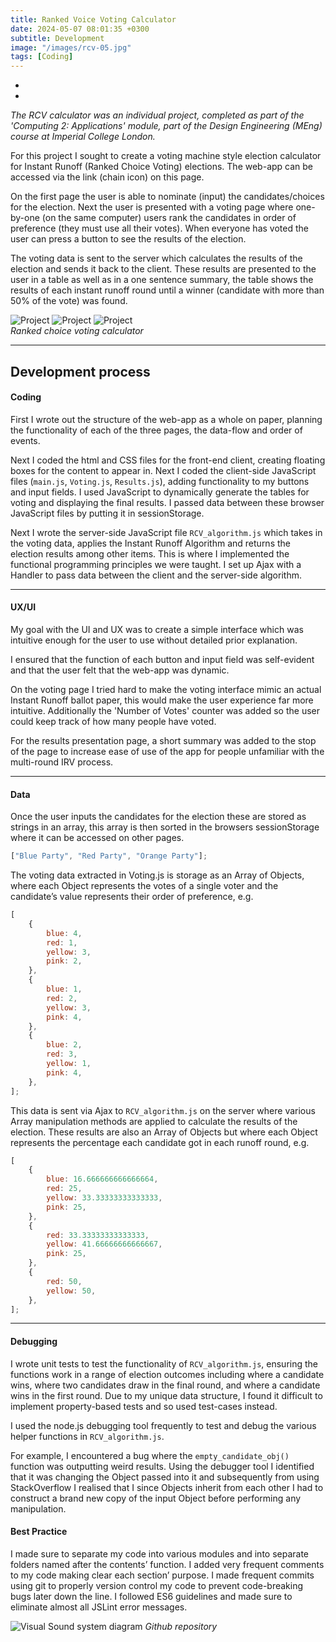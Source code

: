 ```yaml
---
title: Ranked Voice Voting Calculator
date: 2024-05-07 08:01:35 +0300
subtitle: Development
image: "/images/rcv-05.jpg"
tags: [Coding]
---
```


<div class="sidebar__social">
  <ul class="sidebar__social__list list-reset">
    <li class="sidebar__social__item">
      <a class="sidebar__social__link" href="https://ranked-choice-voting.glitch.me/" target="_blank" rel="noopener"
        aria-label="Website link"><i class="fa-solid fa-link"></i></a>
    </li>
    <li class="sidebar__social__item">
      <a class="sidebar__social__link" href="https://github.com/mlm20/Ranked-Choice-Voting-Web-App" target="_blank" rel="noopener"
        aria-label="Github link"><i class="fa-brands fa-github"></i></a>
    </li>
  </ul>
</div>

<em>The RCV calculator was an individual project, completed as part of the 'Computing 2: Applications' module, part of the Design Engineering (MEng) course at Imperial College London.</em>

For this project I sought to create a voting machine style election calculator for Instant Runoff (Ranked Choice Voting) elections. The web-app can be accessed via the link (chain icon) on this page.

On the first page the user is able to nominate (input) the candidates/choices for the election. Next the user is presented with a voting page where one-by-one (on the same computer) users rank the candidates in order of preference (they must use all their votes). When everyone has voted the user can press a button to see the results of the election.

The voting data is sent to the server which calculates the results of the election and sends it back to the client. These results are presented to the user in a table as well as in a one sentence summary, the table shows the results of each instant runoff round until a winner (candidate with more than 50% of the vote) was found.

<div class="gallery-box">
  <div class="gallery gallery-columns-3">
    <img src="/images/rcv-01.jpeg" loading="lazy" alt="Project">
    <img src="/images/rcv-02.jpeg" loading="lazy" alt="Project">
    <img src="/images/rcv-03.jpeg" loading="lazy" alt="Project">
  </div>
  <em>Ranked choice voting calculator</em>
</div>

---

## Development process

#### Coding

First I wrote out the structure of the web-app as a whole on paper, planning the functionality of each of the three pages, the data-flow and order of events.

Next I coded the html and CSS files for the front-end client, creating floating boxes for the content to appear in. Next I coded the client-side JavaScript files (`main.js`, `Voting.js`, `Results.js`), adding functionality to my buttons and input fields. I used JavaScript to dynamically generate the tables for voting and displaying the final results. I passed data between these browser JavaScript files by putting it in sessionStorage.

Next I wrote the server-side JavaScript file `RCV_algorithm.js` which takes in the voting data, applies the Instant Runoff Algorithm and returns the election results among other items. This is where I implemented the functional programming principles we were taught. I set up Ajax with a Handler to pass data between the client and the server-side algorithm.

---

#### UX/UI

My goal with the UI and UX was to create a simple interface which was intuitive enough for the user to use without detailed prior explanation.

I ensured that the function of each button and input field was self-evident and that the user felt that the web-app was dynamic.

On the voting page I tried hard to make the voting interface mimic an actual Instant Runoff ballot paper, this would make the user experience far more intuitive. Additionally the 'Number of Votes' counter was added so the user could keep track of how many people have voted.

For the results presentation page, a short summary was added to the stop of the page to increase ease of use of the app for people unfamiliar with the multi-round IRV process.

---

#### Data

Once the user inputs the candidates for the election these are stored as strings in an array, this array is then sorted in the browsers sessionStorage where it can be accessed on other pages.

```js
["Blue Party", "Red Party", "Orange Party"];
```

The voting data extracted in Voting.js is storage as an Array of Objects, where each Object represents the votes of a single voter and the candidate’s value represents their order of preference, e.g.

```js
[
    {
        blue: 4,
        red: 1,
        yellow: 3,
        pink: 2,
    },
    {
        blue: 1,
        red: 2,
        yellow: 3,
        pink: 4,
    },
    {
        blue: 2,
        red: 3,
        yellow: 1,
        pink: 4,
    },
];
```

This data is sent via Ajax to `RCV_algorithm.js` on the server where various Array manipulation methods are applied to calculate the results of the election. These results are also an Array of Objects but where each Object represents the percentage each candidate got in each runoff round, e.g.

```js
[
    {
        blue: 16.666666666666664,
        red: 25,
        yellow: 33.33333333333333,
        pink: 25,
    },
    {
        red: 33.33333333333333,
        yellow: 41.66666666666667,
        pink: 25,
    },
    {
        red: 50,
        yellow: 50,
    },
];
```

---

#### Debugging

I wrote unit tests to test the functionality of `RCV_algorithm.js`, ensuring the functions work in a range of election outcomes including where a candidate wins, where two candidates draw in the final round, and where a candidate wins in the first round. Due to my unique data structure, I found it difficult to implement property-based tests and so used test-cases instead.

I used the node.js debugging tool frequently to test and debug the various helper functions in `RCV_algorithm.js`.

For example, I encountered a bug where the `empty_candidate_obj()` function was outputting weird results. Using the debugger tool I identified that it was changing the Object passed into it and subsequently from using StackOverflow I realised that I since Objects inherit from each other I had to construct a brand new copy of the input Object before performing any manipulation.

#### Best Practice

I made sure to separate my code into various modules and into separate folders named after the contents’ function. I added very frequent comments to my code making clear each section’ purpose. I made frequent commits using git to properly version control my code to prevent code-breaking bugs later down the line. I followed ES6 guidelines and made sure to eliminate almost all JSLint error messages.

![Visual Sound system diagram](/images/rcv-04.png)
*Github repository*
